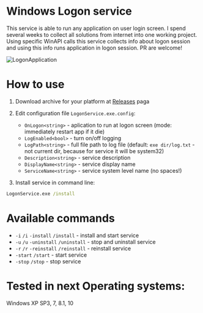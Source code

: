 # Windows Logon service

This service is able to run any application on user login screen. I spend several weeks to collect all solutions from internet into one working project. Using specific WinAPI calls this service collects info about logon session and using this info runs application in logon session. PR are welcome!

![LogonApplication](https://github.com/VoidVolker/Windows-logon-service/assets/5086438/23dfd564-a8b7-43d2-a96d-3205aa40c341)

# How to use
1. Download archive for your platform at  [Releases](https://github.com/VoidVolker/Windows-logon-service/releases) paga
1. Edit configuration file `LogonService.exe.config`:
    - `OnLogon<string>` - aplication to run at logon screen (mode: immediately restart app if it die)
    - `LogEnabled<bool>` - turn on/off logging
    - `LogPath<string>` - full file path to log file (default: `exe dir/log.txt` - not current dir, because for service it will be system32)
    - `Description<string>` - service description
    - `DisplayName<string>` - service display name
    - `ServiceName<string>` - service system level name (no spaces!)

1. Install service in command line:

```cmd
LogonService.exe /install
```
 
# Available commands

- `-i` `/i` `-install` `/install` - install and start service
- `-u` `/u` `-uninstall` `/uninstall` - stop and uninstall service
- `-r` `/r` `-reinstall` `/reinstall` - reinstall service
- `-start` `/start` - start service
- `-stop` `/stop` - stop service

# Tested in next Operating systems:

Windows XP SP3, 7, 8.1, 10
